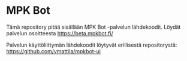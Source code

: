 # MPK Bot

Tämä repository pitää sisällään MPK Bot -palvelun lähdekoodit. Löydät palvelun osoitteesta
https://beta.mpkbot.fi/

Palvelun käyttöliittymän lähdekoodit löytyvät erillisestä repositorystä: https://github.com/vmattila/mpkbot-ui